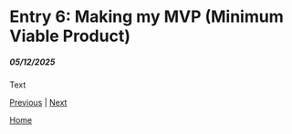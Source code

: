 # Entry 6: Making my MVP (Minimum Viable Product)
##### 05/12/2025

Text

[Previous](entry05.md) | [Next](entry07.md)

[Home](../README.md)
